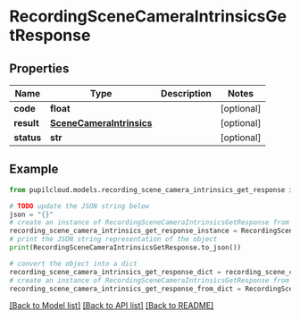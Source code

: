 # RecordingSceneCameraIntrinsicsGetResponse


## Properties

Name | Type | Description | Notes
------------ | ------------- | ------------- | -------------
**code** | **float** |  | [optional] 
**result** | [**SceneCameraIntrinsics**](SceneCameraIntrinsics.md) |  | [optional] 
**status** | **str** |  | [optional] 

## Example

```python
from pupilcloud.models.recording_scene_camera_intrinsics_get_response import RecordingSceneCameraIntrinsicsGetResponse

# TODO update the JSON string below
json = "{}"
# create an instance of RecordingSceneCameraIntrinsicsGetResponse from a JSON string
recording_scene_camera_intrinsics_get_response_instance = RecordingSceneCameraIntrinsicsGetResponse.from_json(json)
# print the JSON string representation of the object
print(RecordingSceneCameraIntrinsicsGetResponse.to_json())

# convert the object into a dict
recording_scene_camera_intrinsics_get_response_dict = recording_scene_camera_intrinsics_get_response_instance.to_dict()
# create an instance of RecordingSceneCameraIntrinsicsGetResponse from a dict
recording_scene_camera_intrinsics_get_response_from_dict = RecordingSceneCameraIntrinsicsGetResponse.from_dict(recording_scene_camera_intrinsics_get_response_dict)
```
[[Back to Model list]](../README.md#documentation-for-models) [[Back to API list]](../README.md#documentation-for-api-endpoints) [[Back to README]](../README.md)


